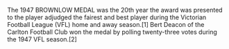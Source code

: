 The 1947 BROWNLOW MEDAL was the 20th year the award was presented to the player adjudged the fairest and best player during the Victorian Football League (VFL) home and away season.[1] Bert Deacon of the Carlton Football Club won the medal by polling twenty-three votes during the 1947 VFL season.[2]
